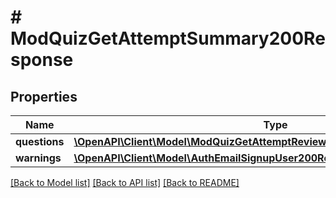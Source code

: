 # # ModQuizGetAttemptSummary200Response

## Properties

Name | Type | Description | Notes
------------ | ------------- | ------------- | -------------
**questions** | [**\OpenAPI\Client\Model\ModQuizGetAttemptReview200ResponseQuestionsInner[]**](ModQuizGetAttemptReview200ResponseQuestionsInner.md) |  |
**warnings** | [**\OpenAPI\Client\Model\AuthEmailSignupUser200ResponseWarningsInner[]**](AuthEmailSignupUser200ResponseWarningsInner.md) |  | [optional]

[[Back to Model list]](../../README.md#models) [[Back to API list]](../../README.md#endpoints) [[Back to README]](../../README.md)
